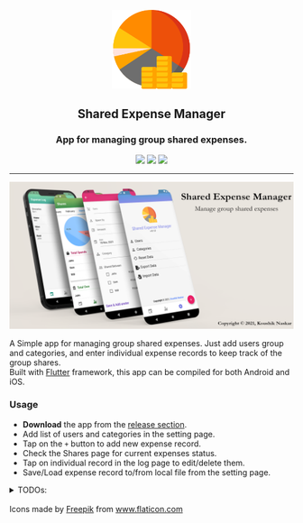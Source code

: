 <p align="center">
  <img width="140" src="assets\images\budget.png" />  
  <h2 align="center">Shared Expense Manager</h2>
  <h3 align="center">App for managing group shared expenses.</h3>
</p>


<p align="center">
  <a href="#" alt="Version"><img src="https://img.shields.io/badge/Version-0.1.2-brightgreen.svg?style=for-the-badge" /></a>
  <a href="https://github.com/Koushikphy/Shared-Expense-Manager/blob/master/LICENSE" alt="Version"><img src="https://img.shields.io/badge/License-MIT-brightgreen.svg?style=for-the-badge" /></a>
  <a href="https://github.com/Koushikphy/Shared-Expense-Manager/releases" alt="Version"><img src="https://img.shields.io/badge/Download-apk-blue?style=for-the-badge" /></a>
</p>

---  



![Mock picture](assets/images/mock.png)  

A Simple app for managing group shared expenses. Just add users group and categories, and enter individual expense records to keep track of the group shares.  
Built with [Flutter](https://flutter.dev/) framework, this app can be compiled for both Android and iOS.

### Usage 
* **Download** the app from the [release section](https://github.com/Koushikphy/Shared-Expense-Manager/releases).
* Add list of users and categories in the setting page.
* Tap on the `+` button to add new expense record.
* Check the Shares page for current expenses status.
* Tap on individual record in the log page to edit/delete them.  
* Save/Load expense record to/from local file from the setting page.





<details>
<summary> TODOs: </summary>

1. - [x] Introduction to flutter and dart programming language.
2. - [x] Setup flutter and a sample starting project.
3. - [x] Android studio setup with virtual device + real device adb.
4. - [x] Overall pages layout design
    1. - [x] Page to log all expenses and show them in a list view.
    2. - [x] Page to display details of a single entry.
    3. - [x] Dashboard page to display the shares
    6. - [x] Chart pages ? > Time Series/Pie category
    5. - [x] Profile/Setting page to edit users list, categories, import/export settings
    4. - [x] Add new entry page
    5. - [x] Change pages with swipe
5. - [x] Transition between pages.
6. - [x] Flutter Form design with validation.
7. - [x] Flutter state management and update parent/child/sibling UI on data changes .
8. - [x] Math logic to calculate shares.
8. - [x] Unequal shares of expenses.
9. - [x] Initial UI state, when no data is present.
10. - [x] Save and persist data on app restart.
11. - [x] Import/Export data (JSON ?) also as an Excel sheet?
12. - [x] Add custom icon for production app.
13. - [x] App signing for distribution.
14. - [x] Sort the data according to time at modification.
13. - [x] Mocks for presentation 
13. - [x] First sharable production build.
14. - [ ] Introduce search functionality to the log page.
15. - [x] Separate data into months and a provided option to set it.
2. - [x] Add new entry without leaving the page.
1. - [x] Share image white background with top bar
15. - [ ] Firebase authentication to sync between multiple devices.  
</details>  



<br>

<div>Icons made by <a href="https://www.freepik.com" title="Freepik">Freepik</a> from <a href="https://www.flaticon.com/" title="Flaticon">www.flaticon.com</a></div>